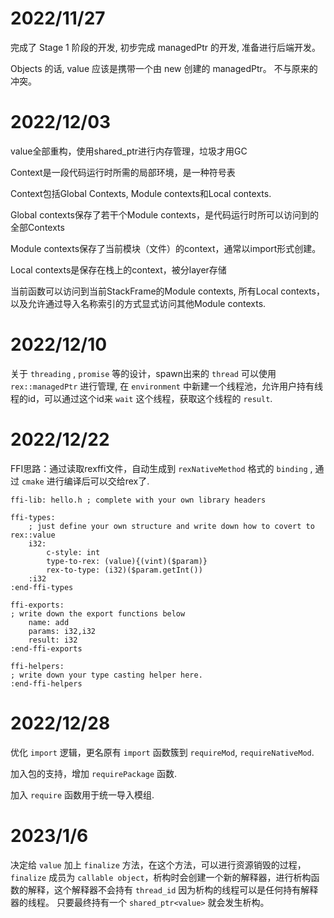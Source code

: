 # 2022/11/27

完成了 Stage 1 阶段的开发, 初步完成 managedPtr 的开发, 准备进行后端开发。

Objects 的话, value 应该是携带一个由 new 创建的 managedPtr。 不与原来的冲突。

# 2022/12/03

value全部重构，使用shared_ptr进行内存管理，垃圾才用GC

Context是一段代码运行时所需的局部环境，是一种符号表

Context包括Global Contexts, Module contexts和Local contexts.

Global contexts保存了若干个Module contexts，是代码运行时所可以访问到的全部Contexts

Module contexts保存了当前模块（文件）的context，通常以import形式创建。

Local contexts是保存在栈上的context，被分layer存储

当前函数可以访问到当前StackFrame的Module contexts,
所有Local contexts，
以及允许通过导入名称索引的方式显式访问其他Module contexts. 

# 2022/12/10

关于 `threading` , `promise` 等的设计，spawn出来的 `thread` 可以使用 `rex::managedPtr` 进行管理, 在 `environment` 中新建一个线程池，允许用户持有线程的id，可以通过这个id来 `wait` 这个线程，获取这个线程的 `result`.

# 2022/12/22

FFI思路：通过读取rexffi文件，自动生成到 `rexNativeMethod` 格式的 `binding` , 通过 `cmake` 进行编译后可以交给rex了.

```
ffi-lib: hello.h ; complete with your own library headers

ffi-types:
    ; just define your own structure and write down how to covert to rex::value
    i32:
        c-style: int
        type-to-rex: (value){(vint)($param)}
        rex-to-type: (i32)($param.getInt())
    :i32
:end-ffi-types

ffi-exports:
; write down the export functions below
    name: add
    params: i32,i32
    result: i32
:end-ffi-exports

ffi-helpers:
; write down your type casting helper here.
:end-ffi-helpers
```

# 2022/12/28

优化 `import` 逻辑，更名原有 `import` 函数簇到 `requireMod`, `requireNativeMod`.

加入包的支持，增加 `requirePackage` 函数.

加入 `require` 函数用于统一导入模组.

# 2023/1/6

决定给 `value` 加上 `finalize` 方法，在这个方法，可以进行资源销毁的过程，`finalize` 成员为 `callable object`，析构时会创建一个新的解释器，进行析构函数的解释，这个解释器不会持有 `thread_id` 因为析构的线程可以是任何持有解释器的线程。 只要最终持有一个 `shared_ptr<value>` 就会发生析构。
